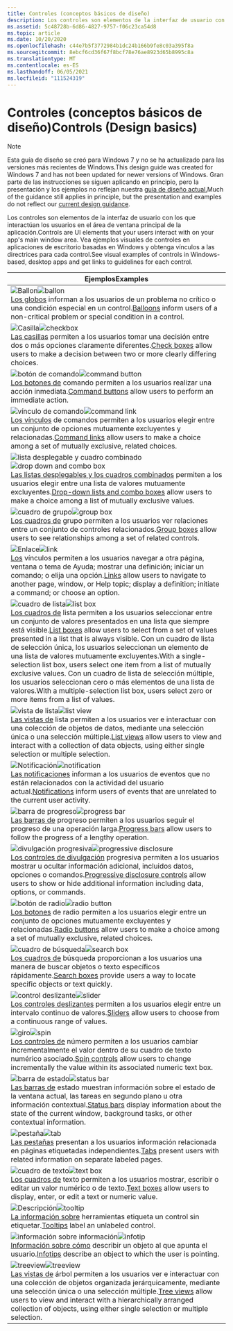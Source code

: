 ```yaml
---
title: Controles (conceptos básicos de diseño)
description: Los controles son elementos de la interfaz de usuario con los que interactúan los usuarios en el área de ventana principal de la aplicación. Vea ejemplos visuales de controles en aplicaciones de escritorio basadas en Windows y obtenga vínculos a las directrices para cada control.
ms.assetid: 5c48728b-6d86-4827-9757-f06c23ca54d8
ms.topic: article
ms.date: 10/20/2020
ms.openlocfilehash: c44e7b5f3772984b1dc24b166b9fe8c03a395f8a
ms.sourcegitcommit: 8ebcf6cd36f67f8bcf78e76ae8923d65b8995c8a
ms.translationtype: MT
ms.contentlocale: es-ES
ms.lasthandoff: 06/05/2021
ms.locfileid: "111524319"
---
```

# <a name="controls-design-basics"></a><span data-ttu-id="f2d67-104">Controles (conceptos básicos de diseño)</span><span class="sxs-lookup"><span data-stu-id="f2d67-104">Controls (Design basics)</span></span>

> [!NOTE]
> <span data-ttu-id="f2d67-105">Esta guía de diseño se creó para Windows 7 y no se ha actualizado para las versiones más recientes de Windows.</span><span class="sxs-lookup"><span data-stu-id="f2d67-105">This design guide was created for Windows 7 and has not been updated for newer versions of Windows.</span></span> <span data-ttu-id="f2d67-106">Gran parte de las instrucciones se siguen aplicando en principio, pero la presentación y los ejemplos no reflejan nuestra [guía de diseño actual.](/windows/uwp/design/)</span><span class="sxs-lookup"><span data-stu-id="f2d67-106">Much of the guidance still applies in principle, but the presentation and examples do not reflect our [current design guidance](/windows/uwp/design/).</span></span>

<span data-ttu-id="f2d67-107">Los controles son elementos de la interfaz de usuario con los que interactúan los usuarios en el área de ventana principal de la aplicación.</span><span class="sxs-lookup"><span data-stu-id="f2d67-107">Controls are UI elements that your users interact with on your app's main window area.</span></span> <span data-ttu-id="f2d67-108">Vea ejemplos visuales de controles en aplicaciones de escritorio basadas en Windows y obtenga vínculos a las directrices para cada control.</span><span class="sxs-lookup"><span data-stu-id="f2d67-108">See visual examples of controls in Windows-based, desktop apps and get links to guidelines for each control.</span></span>



|          <span data-ttu-id="f2d67-109">Ejemplos</span><span class="sxs-lookup"><span data-stu-id="f2d67-109">Examples</span></span>                                                                                                                                                                                                                                                                                                                                                                           |
|-------------------------------------------------------------------------------------------------------------------------------------------------------------------------------------------------------------------------------------------------------------------------------------------------------------------------------------------------------------------------------------|
| <span data-ttu-id="f2d67-110">![Ballon](images/controls-image1.png)</span><span class="sxs-lookup"><span data-stu-id="f2d67-110">![ballon](images/controls-image1.png)</span></span><br/> <span data-ttu-id="f2d67-111">[Los globos](ctrl-balloons.md) informan a los usuarios de un problema no crítico o una condición especial en un control.</span><span class="sxs-lookup"><span data-stu-id="f2d67-111">[Balloons](ctrl-balloons.md) inform users of a non-critical problem or special condition in a control.</span></span><br/>                                                                                                                                                                                                                 |
| <span data-ttu-id="f2d67-112">![Casilla](images/controls-image2.png)</span><span class="sxs-lookup"><span data-stu-id="f2d67-112">![checkbox](images/controls-image2.png)</span></span><br/> <span data-ttu-id="f2d67-113">[Las casillas](ctrl-check-boxes.md) permiten a los usuarios tomar una decisión entre dos o más opciones claramente diferentes.</span><span class="sxs-lookup"><span data-stu-id="f2d67-113">[Check boxes](ctrl-check-boxes.md) allow users to make a decision between two or more clearly differing choices.</span></span><br/>                                                                                                                                                                                                     |
| <span data-ttu-id="f2d67-114">![botón de comando](images/controls-image3.png)</span><span class="sxs-lookup"><span data-stu-id="f2d67-114">![command button](images/controls-image3.png)</span></span><br/> <span data-ttu-id="f2d67-115">[Los botones de](ctrl-command-buttons.md) comando permiten a los usuarios realizar una acción inmediata.</span><span class="sxs-lookup"><span data-stu-id="f2d67-115">[Command buttons](ctrl-command-buttons.md) allow users to perform an immediate action.</span></span><br/>                                                                                                                                                                                                                         |
| <span data-ttu-id="f2d67-116">![vínculo de comando](images/controls-image4.png)</span><span class="sxs-lookup"><span data-stu-id="f2d67-116">![command link](images/controls-image4.png)</span></span><br/> <span data-ttu-id="f2d67-117">[Los vínculos](ctrl-command-links.md) de comandos permiten a los usuarios elegir entre un conjunto de opciones mutuamente excluyentes y relacionadas.</span><span class="sxs-lookup"><span data-stu-id="f2d67-117">[Command links](ctrl-command-links.md) allow users to make a choice among a set of mutually exclusive, related choices.</span></span><br/>                                                                                                                                                                                          |
| <span data-ttu-id="f2d67-118">![lista desplegable y cuadro combinado](images/controls-image5.png)</span><span class="sxs-lookup"><span data-stu-id="f2d67-118">![drop down and combo box](images/controls-image5.png)</span></span><br/> <span data-ttu-id="f2d67-119">[Las listas desplegables y los cuadros combinados](/windows/desktop/uxguide/ctrl-drop) permiten a los usuarios elegir entre una lista de valores mutuamente excluyentes.</span><span class="sxs-lookup"><span data-stu-id="f2d67-119">[Drop-down lists and combo boxes](/windows/desktop/uxguide/ctrl-drop) allow users to make a choice among a list of mutually exclusive values.</span></span><br/>                                                                                                                                                                           |
| <span data-ttu-id="f2d67-120">![cuadro de grupo](images/controls-image6.png)</span><span class="sxs-lookup"><span data-stu-id="f2d67-120">![group box](images/controls-image6.png)</span></span><br/> <span data-ttu-id="f2d67-121">[Los cuadros de](ctrl-group-boxes.md) grupo permiten a los usuarios ver relaciones entre un conjunto de controles relacionados.</span><span class="sxs-lookup"><span data-stu-id="f2d67-121">[Group boxes](ctrl-group-boxes.md) allow users to see relationships among a set of related controls.</span></span><br/>                                                                                                                                                                                                                |
| <span data-ttu-id="f2d67-122">![Enlace](images/controls-image7.png)</span><span class="sxs-lookup"><span data-stu-id="f2d67-122">![link](images/controls-image7.png)</span></span><br/> <span data-ttu-id="f2d67-123">[Los](ctrl-links.md) vínculos permiten a los usuarios navegar a otra página, ventana o tema de Ayuda; mostrar una definición; iniciar un comando; o elija una opción.</span><span class="sxs-lookup"><span data-stu-id="f2d67-123">[Links](ctrl-links.md) allow users to navigate to another page, window, or Help topic; display a definition; initiate a command; or choose an option.</span></span><br/>                                                                                                                                                                    |
| <span data-ttu-id="f2d67-124">![cuadro de lista](images/controls-image8.png)</span><span class="sxs-lookup"><span data-stu-id="f2d67-124">![list box](images/controls-image8.png)</span></span><br/> <span data-ttu-id="f2d67-125">[Los cuadros de](ctrl-list-boxes.md) lista permiten a los usuarios seleccionar entre un conjunto de valores presentados en una lista que siempre está visible.</span><span class="sxs-lookup"><span data-stu-id="f2d67-125">[List boxes](ctrl-list-boxes.md) allow users to select from a set of values presented in a list that is always visible.</span></span> <span data-ttu-id="f2d67-126">Con un cuadro de lista de selección única, los usuarios seleccionan un elemento de una lista de valores mutuamente excluyentes.</span><span class="sxs-lookup"><span data-stu-id="f2d67-126">With a single-selection list box, users select one item from a list of mutually exclusive values.</span></span> <span data-ttu-id="f2d67-127">Con un cuadro de lista de selección múltiple, los usuarios seleccionan cero o más elementos de una lista de valores.</span><span class="sxs-lookup"><span data-stu-id="f2d67-127">With a multiple-selection list box, users select zero or more items from a list of values.</span></span><br/> |
| <span data-ttu-id="f2d67-128">![vista de lista](images/controls-image9.png)</span><span class="sxs-lookup"><span data-stu-id="f2d67-128">![list view](images/controls-image9.png)</span></span><br/> <span data-ttu-id="f2d67-129">[Las vistas de](ctrl-list-views.md) lista permiten a los usuarios ver e interactuar con una colección de objetos de datos, mediante una selección única o una selección múltiple.</span><span class="sxs-lookup"><span data-stu-id="f2d67-129">[List views](ctrl-list-views.md) allow users to view and interact with a collection of data objects, using either single selection or multiple selection.</span></span><br/>                                                                                                                                                           |
| <span data-ttu-id="f2d67-130">![Notificación](images/controls-image10.png)</span><span class="sxs-lookup"><span data-stu-id="f2d67-130">![notification](images/controls-image10.png)</span></span><br/> <span data-ttu-id="f2d67-131">[Las notificaciones](mess-notif.md) informan a los usuarios de eventos que no están relacionados con la actividad del usuario actual.</span><span class="sxs-lookup"><span data-stu-id="f2d67-131">[Notifications](mess-notif.md) inform users of events that are unrelated to the current user activity.</span></span><br/>                                                                                                                                                                                                          |
| <span data-ttu-id="f2d67-132">![barra de progreso](images/controls-image11.png)</span><span class="sxs-lookup"><span data-stu-id="f2d67-132">![progress bar](images/controls-image11.png)</span></span><br/> <span data-ttu-id="f2d67-133">[Las barras de](progress-bars.md) progreso permiten a los usuarios seguir el progreso de una operación larga.</span><span class="sxs-lookup"><span data-stu-id="f2d67-133">[Progress bars](progress-bars.md) allow users to follow the progress of a lengthy operation.</span></span><br/>                                                                                                                                                                                                                    |
| <span data-ttu-id="f2d67-134">![divulgación progresiva](images/controls-image12.png)</span><span class="sxs-lookup"><span data-stu-id="f2d67-134">![progressive disclosure](images/controls-image12.png)</span></span><br/> <span data-ttu-id="f2d67-135">[Los controles de divulgación](ctrl-progressive-disclosure-controls.md) progresiva permiten a los usuarios mostrar u ocultar información adicional, incluidos datos, opciones o comandos.</span><span class="sxs-lookup"><span data-stu-id="f2d67-135">[Progressive disclosure controls](ctrl-progressive-disclosure-controls.md) allow users to show or hide additional information including data, options, or commands.</span></span><br/>                                                                                                                                   |
| <span data-ttu-id="f2d67-136">![botón de radio](images/controls-image13.png)</span><span class="sxs-lookup"><span data-stu-id="f2d67-136">![radio button](images/controls-image13.png)</span></span><br/> <span data-ttu-id="f2d67-137">[Los botones](ctrl-radio-buttons.md) de radio permiten a los usuarios elegir entre un conjunto de opciones mutuamente excluyentes y relacionadas.</span><span class="sxs-lookup"><span data-stu-id="f2d67-137">[Radio buttons](ctrl-radio-buttons.md) allow users to make a choice among a set of mutually exclusive, related choices.</span></span><br/>                                                                                                                                                                                         |
| <span data-ttu-id="f2d67-138">![cuadro de búsqueda](images/controls-image14.png)</span><span class="sxs-lookup"><span data-stu-id="f2d67-138">![search box](images/controls-image14.png)</span></span><br/> <span data-ttu-id="f2d67-139">[Los cuadros de](ctrl-search-boxes.md) búsqueda proporcionan a los usuarios una manera de buscar objetos o texto específicos rápidamente.</span><span class="sxs-lookup"><span data-stu-id="f2d67-139">[Search boxes](ctrl-search-boxes.md) provide users a way to locate specific objects or text quickly.</span></span><br/>                                                                                                                                                                                                              |
| <span data-ttu-id="f2d67-140">![control deslizante](images/controls-image15.png)</span><span class="sxs-lookup"><span data-stu-id="f2d67-140">![slider](images/controls-image15.png)</span></span><br/> <span data-ttu-id="f2d67-141">[Los controles deslizantes](ctrl-sliders.md) permiten a los usuarios elegir entre un intervalo continuo de valores.</span><span class="sxs-lookup"><span data-stu-id="f2d67-141">[Sliders](ctrl-sliders.md) allow users to choose from a continuous range of values.</span></span><br/>                                                                                                                                                                                                                                   |
| <span data-ttu-id="f2d67-142">![giro](images/controls-image16.png)</span><span class="sxs-lookup"><span data-stu-id="f2d67-142">![spin](images/controls-image16.png)</span></span><br/> <span data-ttu-id="f2d67-143">[Los controles de](ctrl-spin-controls.md) número permiten a los usuarios cambiar incrementalmente el valor dentro de su cuadro de texto numérico asociado.</span><span class="sxs-lookup"><span data-stu-id="f2d67-143">[Spin controls](ctrl-spin-controls.md) allow users to change incrementally the value within its associated numeric text box.</span></span><br/>                                                                                                                                                                                            |
| <span data-ttu-id="f2d67-144">![barra de estado](images/controls-image17.png)</span><span class="sxs-lookup"><span data-stu-id="f2d67-144">![status bar](images/controls-image17.png)</span></span><br/> <span data-ttu-id="f2d67-145">[Las barras de](ctrl-status-bars.md) estado muestran información sobre el estado de la ventana actual, las tareas en segundo plano u otra información contextual.</span><span class="sxs-lookup"><span data-stu-id="f2d67-145">[Status bars](ctrl-status-bars.md) display information about the state of the current window, background tasks, or other contextual information.</span></span><br/>                                                                                                                                                                  |
| <span data-ttu-id="f2d67-146">![pestaña](images/controls-image18.png)</span><span class="sxs-lookup"><span data-stu-id="f2d67-146">![tab](images/controls-image18.png)</span></span><br/> <span data-ttu-id="f2d67-147">[Las pestañas](ctrl-tabs.md) presentan a los usuarios información relacionada en páginas etiquetadas independientes.</span><span class="sxs-lookup"><span data-stu-id="f2d67-147">[Tabs](ctrl-tabs.md) present users with related information on separate labeled pages.</span></span><br/>                                                                                                                                                                                                                                   |
| <span data-ttu-id="f2d67-148">![cuadro de texto](images/controls-image19.png)</span><span class="sxs-lookup"><span data-stu-id="f2d67-148">![text box](images/controls-image19.png)</span></span><br/> <span data-ttu-id="f2d67-149">[Los cuadros de](ctrl-text-boxes.md) texto permiten a los usuarios mostrar, escribir o editar un valor numérico o de texto.</span><span class="sxs-lookup"><span data-stu-id="f2d67-149">[Text boxes](ctrl-text-boxes.md) allow users to display, enter, or edit a text or numeric value.</span></span><br/>                                                                                                                                                                                                                    |
| <span data-ttu-id="f2d67-150">![Descripción](images/controls-image20.png)</span><span class="sxs-lookup"><span data-stu-id="f2d67-150">![tooltip](images/controls-image20.png)</span></span><br/> <span data-ttu-id="f2d67-151">[La información sobre](ctrl-tooltips-and-infotips.md) herramientas etiqueta un control sin etiquetar.</span><span class="sxs-lookup"><span data-stu-id="f2d67-151">[Tooltips](ctrl-tooltips-and-infotips.md) label an unlabeled control.</span></span><br/>                                                                                                                                                                                                                                                |
| <span data-ttu-id="f2d67-152">![información sobre información](images/controls-image21.png)</span><span class="sxs-lookup"><span data-stu-id="f2d67-152">![infotip](images/controls-image21.png)</span></span><br/> <span data-ttu-id="f2d67-153">[Información sobre cómo](ctrl-tooltips-and-infotips.md) describir un objeto al que apunta el usuario.</span><span class="sxs-lookup"><span data-stu-id="f2d67-153">[Infotips](ctrl-tooltips-and-infotips.md) describe an object to which the user is pointing.</span></span><br/>                                                                                                                                                                                                                          |
| <span data-ttu-id="f2d67-154">![treeview](images/controls-image22.png)</span><span class="sxs-lookup"><span data-stu-id="f2d67-154">![treeview](images/controls-image22.png)</span></span><br/> <span data-ttu-id="f2d67-155">[Las vistas de](ctrl-tree-views.md) árbol permiten a los usuarios ver e interactuar con una colección de objetos organizada jerárquicamente, mediante una selección única o una selección múltiple.</span><span class="sxs-lookup"><span data-stu-id="f2d67-155">[Tree views](ctrl-tree-views.md) allow users to view and interact with a hierarchically arranged collection of objects, using either single selection or multiple selection.</span></span><br/>                                                                                                                                        |



 

